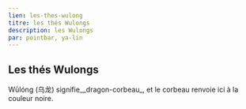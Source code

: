 ```yaml
---
lien: les-thes-wulong
titre: les thés Wulongs
description: les Wulongs
par: pointbar, ya-lin
---
```


## Les thés Wulongs

Wūlóng (乌龙) signifie__dragon-corbeau_, et le corbeau renvoie ici à la couleur noire.  
